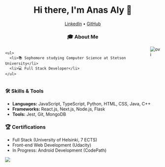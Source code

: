 
<h1 align="center">Hi there, I'm Anas Aly 👋</h1>
    <p align="center">
      <a href="https://linkedin.com/in/anasaly">LinkedIn</a> •
      <a href="https://github.com/AnasGamal">GitHub</a>
    </p>
      <h3 align="center">🎓 About Me</h3>

<div style="display: flex; justify-content: space-around;">
  <div>


    <ul>
      <li>📚 Sophomore studying Computer Science at Stetson University</li>
      <li>💻 Full Stack Developer</li>
    </ul>
  </div>

  <div>
    <img src="https://github-readme-stats.vercel.app/api/top-langs?username=AnasGamal&show_icons=true&locale=en&layout=compact&theme=chartreuse-dark" alt="ovi" />
  </div>
</div>

### 🛠️ Skills & Tools
- **Languages:** JavaScript, TypeScript, Python, HTML, CSS, Java, C++
- **Frameworks:** React.js, Next.js, Node.js, Flask
- **Tools:** Jest, Git, MongoDB

### 🏆 Certifications
- Full Stack (University of Helsinki, 7 ECTS)
- Front-end Web Development (Udacity)
- In Progress: Android Development (CodePath)

<img src="https://github-profile-trophy.vercel.app/?username=AnasGamal&theme=juicyfresh&no-bg=true" />

